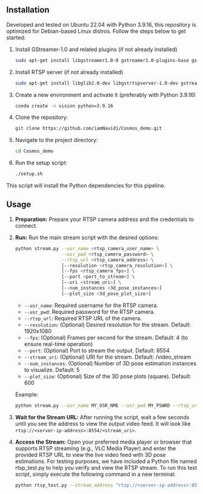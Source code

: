 ## Installation

Developed and tested on Ubuntu 22.04 with Python 3.9.16, this repository is optimized for Debian-based Linux distros. Follow the steps below to get started:

1. Install GStreamer-1.0 and related plugins (if not already installed)
    ```sh
    sudo apt-get install libgstreamer1.0-0 gstreamer1.0-plugins-base gstreamer1.0-plugins-good gstreamer1.0-plugins-bad gstreamer1.0-plugins-ugly gstreamer1.0-libav gstreamer1.0-doc gstreamer1.0-tools gstreamer1.0-x gstreamer1.0-alsa gstreamer1.0-gl gstreamer1.0-gtk3 gstreamer1.0-qt5 gstreamer1.0-pulseaudio
    ```

2. Install RTSP server (if not already installed)
    ```sh
    sudo apt-get install libglib2.0-dev libgstrtspserver-1.0-dev gstreamer1.0-rtsp
    ```

3. Create a new environment and activate it (preferably with Python 3.9.16)
    ```sh
    conda create -n vision python=3.9.16
    ```

4. Clone the repository:
    ```sh
    git clone https://github.com/iamNavid1/Cosmos_demo.git
    ```

5. Navigate to the project directory:
    ```sh
    cd Cosmos_demo
    ```

4. Run the setup script:
    ```sh
    ./setup.sh
    ```

This script will install the Python dependencies for this pipeline.

## Usage
1. **Preparation:**
Prepare your RTSP camera address and the credentials to connect.

2. **Run:**
Run the main stream script with the desired options:
    ```sh
    python stream.py --usr_name <rtsp_camera_user_name> \
                     --usr_pwd <rtsp_camera_password> \
                     --rtsp_url <rtsp_camera_address> \
                     [--resolution <rtsp_camera_resolution>] \
                     [--fps <rtsp_camera_fps>] \
                     [--port <port_to_stream>] \
                     [--uri <stream_uri>] \
                     [--num_instances <3d_pose_instances>]
                     [--plot_size <3d_pose_plot_size>]
    ```

   - `--usr_name`: Required username for the RTSP camera.
   - `--usr_pwd`: Required password for the RTSP camera.
   - `--rtsp_url`: Required RTSP URL of the camera.
   - `--resolution`: (Optional) Desired resolution for the stream. Default: 1920x1080
   - `--fps`: (Optional) Frames per second for the stream. Default: 4 (to ensure real-time operation)
   - `--port`: (Optional) Port to stream the output. Default: 8554
   - `--stream_uri`: (Optional) URI for the stream. Default: /video_stream
   - `--num_instances`:  (Optional) Number of 3D pose estimation instances to visualize. Default: 5
   - `--plot_size`: (Optional) Size of the 3D pose plots (square). Default: 600

   Example:
    ```sh
    python stream.py --usr_name MY_USR_NME --usr_pwd MY_PSWRD --rtsp_url CAM_ADD    
    ```

3. **Wait for the Stream URL:**
After running the script, wait a few seconds until you see the address to view the output video feed. It will look like `rtsp://<server-ip-address>:8554/<stream_uri>`.

4. **Access the Stream:**
Open your preferred media player or browser that supports RTSP streaming (e.g., VLC Media Player) and enter the provided RTSP URL to view the live video feed with 3D pose estimations.
For testing purposes, we have included a Python file named rtsp_test.py to help you verify and view the RTSP stream. To run this test script, simply execute the following command in a new terminal:
    ```sh
    python rtsp_test.py --stream_address "rtsp://<server-ip-address>:8554/<stream_uri>"
    ```

    
